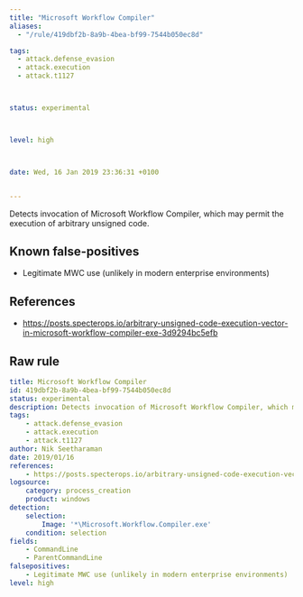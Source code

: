 ```yaml
---
title: "Microsoft Workflow Compiler"
aliases:
  - "/rule/419dbf2b-8a9b-4bea-bf99-7544b050ec8d"

tags:
  - attack.defense_evasion
  - attack.execution
  - attack.t1127



status: experimental



level: high



date: Wed, 16 Jan 2019 23:36:31 +0100


---
```


Detects invocation of Microsoft Workflow Compiler, which may permit the execution of arbitrary unsigned code.

<!--more-->


## Known false-positives

* Legitimate MWC use (unlikely in modern enterprise environments)



## References

* https://posts.specterops.io/arbitrary-unsigned-code-execution-vector-in-microsoft-workflow-compiler-exe-3d9294bc5efb


## Raw rule
```yaml
title: Microsoft Workflow Compiler
id: 419dbf2b-8a9b-4bea-bf99-7544b050ec8d
status: experimental
description: Detects invocation of Microsoft Workflow Compiler, which may permit the execution of arbitrary unsigned code.
tags:
    - attack.defense_evasion
    - attack.execution
    - attack.t1127
author: Nik Seetharaman
date: 2019/01/16
references:
    - https://posts.specterops.io/arbitrary-unsigned-code-execution-vector-in-microsoft-workflow-compiler-exe-3d9294bc5efb
logsource:
    category: process_creation
    product: windows
detection:
    selection:
        Image: '*\Microsoft.Workflow.Compiler.exe'
    condition: selection
fields:
    - CommandLine
    - ParentCommandLine
falsepositives:
    - Legitimate MWC use (unlikely in modern enterprise environments)
level: high

```
